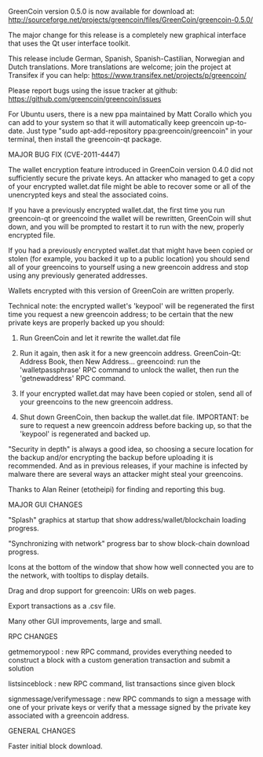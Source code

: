GreenCoin version 0.5.0 is now available for download at:
http://sourceforge.net/projects/greencoin/files/GreenCoin/greencoin-0.5.0/

The major change for this release is a completely new graphical interface that uses the Qt user interface toolkit.

This release include German, Spanish, Spanish-Castilian, Norwegian and Dutch translations. More translations are welcome; join the project at Transifex if you can help:
https://www.transifex.net/projects/p/greencoin/

Please report bugs using the issue tracker at github:
https://github.com/greencoin/greencoin/issues

For Ubuntu users, there is a new ppa maintained by Matt Corallo which you can add to your system so that it will automatically keep greencoin up-to-date.  Just type "sudo apt-add-repository ppa:greencoin/greencoin" in your terminal, then install the greencoin-qt package.

MAJOR BUG FIX  (CVE-2011-4447)

The wallet encryption feature introduced in GreenCoin version 0.4.0 did not sufficiently secure the private keys. An attacker who
managed to get a copy of your encrypted wallet.dat file might be able to recover some or all of the unencrypted keys and steal the
associated coins.

If you have a previously encrypted wallet.dat, the first time you run greencoin-qt or greencoind the wallet will be rewritten, GreenCoin will
shut down, and you will be prompted to restart it to run with the new, properly encrypted file.

If you had a previously encrypted wallet.dat that might have been copied or stolen (for example, you backed it up to a public
location) you should send all of your greencoins to yourself using a new greencoin address and stop using any previously generated addresses.

Wallets encrypted with this version of GreenCoin are written properly.

Technical note: the encrypted wallet's 'keypool' will be regenerated the first time you request a new greencoin address; to be certain that the
new private keys are properly backed up you should:

1. Run GreenCoin and let it rewrite the wallet.dat file

2. Run it again, then ask it for a new greencoin address.
GreenCoin-Qt: Address Book, then New Address...
greencoind: run the 'walletpassphrase' RPC command to unlock the wallet,  then run the 'getnewaddress' RPC command.

3. If your encrypted wallet.dat may have been copied or stolen, send  all of your greencoins to the new greencoin address.

4. Shut down GreenCoin, then backup the wallet.dat file.
IMPORTANT: be sure to request a new greencoin address before backing up, so that the 'keypool' is regenerated and backed up.

"Security in depth" is always a good idea, so choosing a secure location for the backup and/or encrypting the backup before uploading it is recommended. And as in previous releases, if your machine is infected by malware there are several ways an attacker might steal your greencoins.

Thanks to Alan Reiner (etotheipi) for finding and reporting this bug.

MAJOR GUI CHANGES

"Splash" graphics at startup that show address/wallet/blockchain loading progress.

"Synchronizing with network" progress bar to show block-chain download progress.

Icons at the bottom of the window that show how well connected you are to the network, with tooltips to display details.

Drag and drop support for greencoin: URIs on web pages.

Export transactions as a .csv file.

Many other GUI improvements, large and small.

RPC CHANGES

getmemorypool : new RPC command, provides everything needed to construct a block with a custom generation transaction and submit a solution

listsinceblock : new RPC command, list transactions since given block

signmessage/verifymessage : new RPC commands to sign a message with one of your private keys or verify that a message signed by the private key associated with a greencoin address.

GENERAL CHANGES

Faster initial block download.
